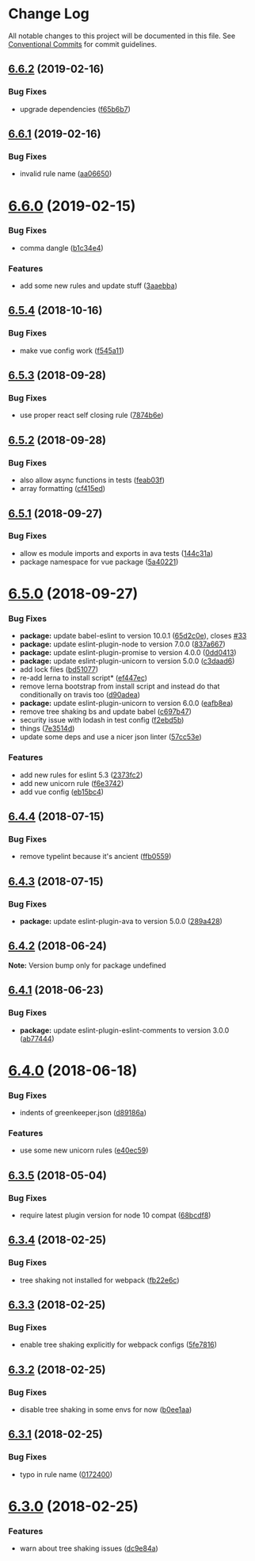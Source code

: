 # Change Log

All notable changes to this project will be documented in this file.
See [Conventional Commits](https://conventionalcommits.org) for commit guidelines.

## [6.6.2](https://github.com/freaktechnik/eslint-configs/compare/v6.6.1...v6.6.2) (2019-02-16)


### Bug Fixes

* upgrade dependencies ([f65b6b7](https://github.com/freaktechnik/eslint-configs/commit/f65b6b7))





## [6.6.1](https://github.com/freaktechnik/eslint-configs/compare/v6.6.0...v6.6.1) (2019-02-16)


### Bug Fixes

* invalid rule name ([aa06650](https://github.com/freaktechnik/eslint-configs/commit/aa06650))





# [6.6.0](https://github.com/freaktechnik/eslint-configs/compare/v6.5.4...v6.6.0) (2019-02-15)


### Bug Fixes

* comma dangle ([b1c34e4](https://github.com/freaktechnik/eslint-configs/commit/b1c34e4))


### Features

* add some new rules and update stuff ([3aaebba](https://github.com/freaktechnik/eslint-configs/commit/3aaebba))





## [6.5.4](https://github.com/freaktechnik/eslint-configs/compare/v6.5.3...v6.5.4) (2018-10-16)


### Bug Fixes

* make vue config work ([f545a11](https://github.com/freaktechnik/eslint-configs/commit/f545a11))





<a name="6.5.3"></a>
## [6.5.3](https://github.com/freaktechnik/eslint-configs/compare/v6.5.2...v6.5.3) (2018-09-28)


### Bug Fixes

* use proper react self closing rule ([7874b6e](https://github.com/freaktechnik/eslint-configs/commit/7874b6e))





<a name="6.5.2"></a>
## [6.5.2](https://github.com/freaktechnik/eslint-configs/compare/v6.5.1...v6.5.2) (2018-09-28)


### Bug Fixes

* also allow async functions in tests ([feab03f](https://github.com/freaktechnik/eslint-configs/commit/feab03f))
* array formatting ([cf415ed](https://github.com/freaktechnik/eslint-configs/commit/cf415ed))





<a name="6.5.1"></a>
## [6.5.1](https://github.com/freaktechnik/eslint-configs/compare/v6.5.0...v6.5.1) (2018-09-27)


### Bug Fixes

* allow es module imports and exports in ava tests ([144c31a](https://github.com/freaktechnik/eslint-configs/commit/144c31a))
* package namespace for vue package ([5a40221](https://github.com/freaktechnik/eslint-configs/commit/5a40221))





<a name="6.5.0"></a>
# [6.5.0](https://github.com/freaktechnik/eslint-configs/compare/v6.4.4...v6.5.0) (2018-09-27)


### Bug Fixes

* **package:** update babel-eslint to version 10.0.1 ([65d2c0e](https://github.com/freaktechnik/eslint-configs/commit/65d2c0e)), closes [#33](https://github.com/freaktechnik/eslint-configs/issues/33)
* **package:** update eslint-plugin-node to version 7.0.0 ([837a667](https://github.com/freaktechnik/eslint-configs/commit/837a667))
* **package:** update eslint-plugin-promise to version 4.0.0 ([0dd0413](https://github.com/freaktechnik/eslint-configs/commit/0dd0413))
* **package:** update eslint-plugin-unicorn to version 5.0.0 ([c3daad6](https://github.com/freaktechnik/eslint-configs/commit/c3daad6))
* add lock files ([bd51077](https://github.com/freaktechnik/eslint-configs/commit/bd51077))
* re-add lerna to install script* ([ef447ec](https://github.com/freaktechnik/eslint-configs/commit/ef447ec))
* remove lerna bootstrap from install script and instead do that conditionally on travis too ([d90adea](https://github.com/freaktechnik/eslint-configs/commit/d90adea))
* **package:** update eslint-plugin-unicorn to version 6.0.0 ([eafb8ea](https://github.com/freaktechnik/eslint-configs/commit/eafb8ea))
* remove tree shaking bs and update babel ([c697b47](https://github.com/freaktechnik/eslint-configs/commit/c697b47))
* security issue with lodash in test config ([f2ebd5b](https://github.com/freaktechnik/eslint-configs/commit/f2ebd5b))
* things ([7e3514d](https://github.com/freaktechnik/eslint-configs/commit/7e3514d))
* update some deps and use a nicer json linter ([57cc53e](https://github.com/freaktechnik/eslint-configs/commit/57cc53e))


### Features

* add new rules for eslint 5.3 ([2373fc2](https://github.com/freaktechnik/eslint-configs/commit/2373fc2))
* add new unicorn rule ([f6e3742](https://github.com/freaktechnik/eslint-configs/commit/f6e3742))
* add vue config ([eb15bc4](https://github.com/freaktechnik/eslint-configs/commit/eb15bc4))





<a name="6.4.4"></a>
## [6.4.4](https://github.com/freaktechnik/eslint-configs/compare/v6.4.3...v6.4.4) (2018-07-15)


### Bug Fixes

* remove typelint because it's ancient ([ffb0559](https://github.com/freaktechnik/eslint-configs/commit/ffb0559))




<a name="6.4.3"></a>
## [6.4.3](https://github.com/freaktechnik/eslint-configs/compare/v6.4.2...v6.4.3) (2018-07-15)


### Bug Fixes

* **package:** update eslint-plugin-ava to version 5.0.0 ([289a428](https://github.com/freaktechnik/eslint-configs/commit/289a428))




<a name="6.4.2"></a>
## [6.4.2](https://github.com/freaktechnik/eslint-configs/compare/v6.4.1...v6.4.2) (2018-06-24)




**Note:** Version bump only for package undefined

<a name="6.4.1"></a>
## [6.4.1](https://github.com/freaktechnik/eslint-configs/compare/v6.4.0...v6.4.1) (2018-06-23)


### Bug Fixes

* **package:** update eslint-plugin-eslint-comments to version 3.0.0 ([ab77444](https://github.com/freaktechnik/eslint-configs/commit/ab77444))




<a name="6.4.0"></a>
# [6.4.0](https://github.com/freaktechnik/eslint-configs/compare/v6.3.5...v6.4.0) (2018-06-18)


### Bug Fixes

* indents of greenkeeper.json ([d89186a](https://github.com/freaktechnik/eslint-configs/commit/d89186a))


### Features

* use some new unicorn rules ([e40ec59](https://github.com/freaktechnik/eslint-configs/commit/e40ec59))




<a name="6.3.5"></a>
## [6.3.5](https://github.com/freaktechnik/eslint-configs/compare/v6.3.4...v6.3.5) (2018-05-04)


### Bug Fixes

* require latest plugin version for node 10 compat ([68bcdf8](https://github.com/freaktechnik/eslint-configs/commit/68bcdf8))




<a name="6.3.4"></a>
## [6.3.4](https://github.com/freaktechnik/eslint-configs/compare/v6.3.3...v6.3.4) (2018-02-25)


### Bug Fixes

* tree shaking not installed for webpack ([fb22e6c](https://github.com/freaktechnik/eslint-configs/commit/fb22e6c))




<a name="6.3.3"></a>
## [6.3.3](https://github.com/freaktechnik/eslint-configs/compare/v6.3.2...v6.3.3) (2018-02-25)


### Bug Fixes

* enable tree shaking explicitly for webpack configs ([5fe7816](https://github.com/freaktechnik/eslint-configs/commit/5fe7816))




<a name="6.3.2"></a>
## [6.3.2](https://github.com/freaktechnik/eslint-configs/compare/v6.3.1...v6.3.2) (2018-02-25)


### Bug Fixes

* disable tree shaking in some envs for now ([b0ee1aa](https://github.com/freaktechnik/eslint-configs/commit/b0ee1aa))




<a name="6.3.1"></a>
## [6.3.1](https://github.com/freaktechnik/eslint-configs/compare/v6.3.0...v6.3.1) (2018-02-25)


### Bug Fixes

* typo in rule name ([0172400](https://github.com/freaktechnik/eslint-configs/commit/0172400))




<a name="6.3.0"></a>
# [6.3.0](https://github.com/freaktechnik/eslint-configs/compare/v6.2.0...v6.3.0) (2018-02-25)


### Features

* warn about tree shaking issues ([dc9e84a](https://github.com/freaktechnik/eslint-configs/commit/dc9e84a))

